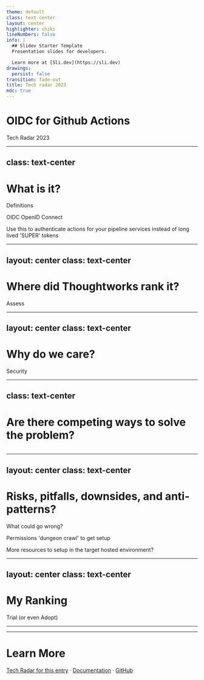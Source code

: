 ```yaml
---
theme: default
class: text-center
layout: center
highlighter: shiki
lineNumbers: false
info: |
  ## Slidev Starter Template
  Presentation slides for developers.

  Learn more at [Sli.dev](https://sli.dev)
drawings:
  persist: false
transition: fade-out
title: Tech radar 2023
mdc: true
---
```


# OIDC for Github Actions

Tech Radar 2023

<!--
Here we go... first tech radar
-->
---
class: text-center
---

# What is it?
Definitions
<v-clicks>

 OIDC OpenID Connect

 Use this to authenticate actions for your pipeline services instead of long lived 'SUPER' tokens

</v-clicks>



<!--
CI and CD are important as a means to deliver incremental changes to improve learning and feedback and deliver value.

These pipelines often use elevated privileges (instead of people) in order to do automated steps.
They suggest using OpenID Connect instead of long lived high privilege token.

-->
---
layout: center
class: text-center
---

# Where did Thoughtworks rank it?

<div v-click class="text-xl">

Assess
 
</div>
 

<!--
Last in the Radar as Trial
-->
---
layout: center
class: text-center
---

# Why do we care?

<div v-click class="text-xl">

Security
 
</div>
 

<!--
Security is everyone’s concern. If the accounts used for high level privileged actions are compromised they are not as easy to replace.

It also means that the code that makes up the pipeline is now a liability as it can be changed with anyone with access to the repo… but may do extra or destructive actions.

-->
---
class: text-center
---

# Are there competing ways to solve the problem?

<div v-click>

<img
      class="absolute top-50 left-85 right-0 bottom-0"
      src="Jenkins.png"
      alt=""
    />
 
</div>
 

<!--
You can always segment off your build pipeline to a dedicated build process maintained by another team so that those who use the build are not the ones maintaining the build capability.
This can create another handoff and could be a bottleneck to changes.
-->
--- 
layout: center
class: text-center
---

# Risks, pitfalls, downsides, and anti-patterns?
What could go wrong?
<v-clicks>

Permissions 'dungeon crawl' to get setup

More resources to setup in the target hosted environment?

</v-clicks>

<!--
In the security/usability graph it is much easier to give the ‘trusted” build system a high credential account in order to do whatever it needs to do for build, provisioning, deployment, etc. There could be a permissions dungeon crawl where each new step comes up to a wall where you have to figure out which permission to create or add in order to complete all the steps.

Validating for least privilege access at every step and with each change has its own overhead.
You may have to create additional cloud resources in order to set up the capability to get temporary credentials.
-->
--- 
layout: center
class: text-center
---

# My Ranking

<div v-click class="text-xl">

Trial (or even Adopt)
 
</div>
 

<!--
least privilege revocable access is a great goal to work towards. It may be an issue of what resources can use the access as provided by your cloud capability provider.

-->
---
---
# Learn More
[Tech Radar for this entry](https://www.thoughtworks.com/radar/techniques/summary/oidc-for-github-actions) ·
[Documentation](https://sli.dev) · [GitHub](https://github.com/slidevjs/slidev)
